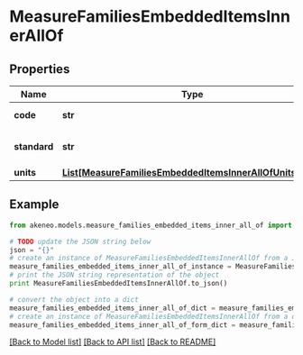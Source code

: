 # MeasureFamiliesEmbeddedItemsInnerAllOf


## Properties
Name | Type | Description | Notes
------------ | ------------- | ------------- | -------------
**code** | **str** | Measure family code | 
**standard** | **str** | Measure family standard | [optional] 
**units** | [**List[MeasureFamiliesEmbeddedItemsInnerAllOfUnitsInner]**](MeasureFamiliesEmbeddedItemsInnerAllOfUnitsInner.md) | Family units | [optional] 

## Example

```python
from akeneo.models.measure_families_embedded_items_inner_all_of import MeasureFamiliesEmbeddedItemsInnerAllOf

# TODO update the JSON string below
json = "{}"
# create an instance of MeasureFamiliesEmbeddedItemsInnerAllOf from a JSON string
measure_families_embedded_items_inner_all_of_instance = MeasureFamiliesEmbeddedItemsInnerAllOf.from_json(json)
# print the JSON string representation of the object
print MeasureFamiliesEmbeddedItemsInnerAllOf.to_json()

# convert the object into a dict
measure_families_embedded_items_inner_all_of_dict = measure_families_embedded_items_inner_all_of_instance.to_dict()
# create an instance of MeasureFamiliesEmbeddedItemsInnerAllOf from a dict
measure_families_embedded_items_inner_all_of_form_dict = measure_families_embedded_items_inner_all_of.from_dict(measure_families_embedded_items_inner_all_of_dict)
```
[[Back to Model list]](../README.md#documentation-for-models) [[Back to API list]](../README.md#documentation-for-api-endpoints) [[Back to README]](../README.md)


